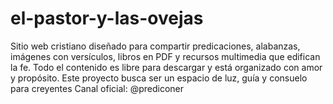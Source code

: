 # el-pastor-y-las-ovejas
Sitio web cristiano diseñado para compartir predicaciones, alabanzas, imágenes con versículos, libros en PDF y recursos multimedia que edifican la fe. Todo el contenido es libre para descargar y está organizado con amor y propósito. Este proyecto busca ser un espacio de luz, guía y consuelo para creyentes   Canal oficial: @prediconer

